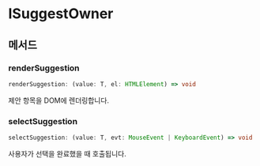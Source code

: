 # ISuggestOwner

## 메서드

### renderSuggestion

```ts
renderSuggestion: (value: T, el: HTMLElement) => void
```

제안 항목을 DOM에 렌더링합니다.

### selectSuggestion

```ts
selectSuggestion: (value: T, evt: MouseEvent | KeyboardEvent) => void
```

사용자가 선택을 완료했을 때 호출됩니다.
